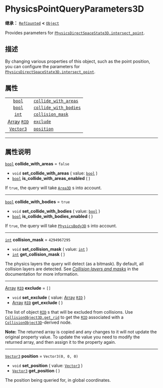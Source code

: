<!-- ⚠ 请勿编辑本文件 ⚠ -->
<!-- 本文档使用脚本从 WeDot 引擎源码仓库生成。 -->
<!-- 生成脚本：https://github.com/WeDot-Engine/WeDot/tree/4.3/doc/tools/make_md.py； -->
<!-- 原文件：https://github.com/WeDot-Engine/WeDot/tree/4.3/doc/classes/PhysicsPointQueryParameters3D.xml。 -->

<div id="_class_physicspointqueryparameters3d"></div>

# PhysicsPointQueryParameters3D

**继承：** [`RefCounted`](class_refcounted.md) **<** [`Object`](class_object.md)

Provides parameters for [`PhysicsDirectSpaceState3D.intersect_point`](#class_physicsdirectspacestate3d_method_intersect_point).

## 描述

By changing various properties of this object, such as the point position, you can configure the parameters for [`PhysicsDirectSpaceState3D.intersect_point`](#class_physicsdirectspacestate3d_method_intersect_point).

## 属性

|||
|:-:|:--|
| [`bool`](class_bool.md)                       | [`collide_with_areas`](#class_physicspointqueryparameters3d_property_collide_with_areas)   | ``false``            |
| [`bool`](class_bool.md)                       | [`collide_with_bodies`](#class_physicspointqueryparameters3d_property_collide_with_bodies) | ``true``             |
| [`int`](class_int.md)                         | [`collision_mask`](#class_physicspointqueryparameters3d_property_collision_mask)           | ``4294967295``       |
| [Array](class_array.md) [`RID`](class_rid.md) | [`exclude`](#class_physicspointqueryparameters3d_property_exclude)                         | ``[]``               |
| [`Vector3`](class_vector3.md)                 | [`position`](#class_physicspointqueryparameters3d_property_position)                       | ``Vector3(0, 0, 0)`` |

<!-- rst-class:: classref-section-separator -->

---

## 属性说明

<div id="_class_physicspointqueryparameters3d_property_collide_with_areas"></div>

[`bool`](class_bool.md) **collide_with_areas** = ``false`` <div id="class_physicspointqueryparameters3d_property_collide_with_areas"></div>

- `void` **set_collide_with_areas** ( value: [`bool`](class_bool.md) )
- [`bool`](class_bool.md) **is_collide_with_areas_enabled** ( )

If `true`, the query will take [`Area3D`](class_area3d.md) s into account.

<!-- rst-class:: classref-item-separator -->

---

<div id="_class_physicspointqueryparameters3d_property_collide_with_bodies"></div>

[`bool`](class_bool.md) **collide_with_bodies** = ``true`` <div id="class_physicspointqueryparameters3d_property_collide_with_bodies"></div>

- `void` **set_collide_with_bodies** ( value: [`bool`](class_bool.md) )
- [`bool`](class_bool.md) **is_collide_with_bodies_enabled** ( )

If `true`, the query will take [`PhysicsBody3D`](class_physicsbody3d.md) s into account.

<!-- rst-class:: classref-item-separator -->

---

<div id="_class_physicspointqueryparameters3d_property_collision_mask"></div>

[`int`](class_int.md) **collision_mask** = ``4294967295`` <div id="class_physicspointqueryparameters3d_property_collision_mask"></div>

- `void` **set_collision_mask** ( value: [`int`](class_int.md) )
- [`int`](class_int.md) **get_collision_mask** ( )

The physics layers the query will detect (as a bitmask). By default, all collision layers are detected. See [*Collision layers and masks*](../tutorials/physics/physics_introduction.md#collision-layers-and-masks) in the documentation for more information.

<!-- rst-class:: classref-item-separator -->

---

<div id="_class_physicspointqueryparameters3d_property_exclude"></div>

[Array](class_array.md) [`RID`](class_rid.md) **exclude** = ``[]`` <div id="class_physicspointqueryparameters3d_property_exclude"></div>

- `void` **set_exclude** ( value: [Array](class_array.md) [`RID`](class_rid.md) )
- [Array](class_array.md) [`RID`](class_rid.md) **get_exclude** ( )

The list of object [`RID`](class_rid.md) s that will be excluded from collisions. Use [`CollisionObject3D.get_rid`](#class_collisionobject3d_method_get_rid) to get the [`RID`](class_rid.md) associated with a [`CollisionObject3D`](class_collisionobject3d.md)-derived node.

 **Note:** The returned array is copied and any changes to it will not update the original property value. To update the value you need to modify the returned array, and then assign it to the property again.

<!-- rst-class:: classref-item-separator -->

---

<div id="_class_physicspointqueryparameters3d_property_position"></div>

[`Vector3`](class_vector3.md) **position** = ``Vector3(0, 0, 0)`` <div id="class_physicspointqueryparameters3d_property_position"></div>

- `void` **set_position** ( value: [`Vector3`](class_vector3.md) )
- [`Vector3`](class_vector3.md) **get_position** ( )

The position being queried for, in global coordinates.

[^virtual]: 本方法通常需要用户覆盖才能生效。
[^const]: 本方法无副作用，不会修改该实例的任何成员变量。
[^vararg]: 本方法除了能接受在此处描述的参数外，还能够继续接受任意数量的参数。
[^constructor]: 本方法用于构造某个类型。
[^static]: 调用本方法无需实例，可直接使用类名进行调用。
[^operator]: 本方法描述的是使用本类型作为左操作数的有效运算符。
[^bitfield]: 这个值是由下列位标志构成位掩码的整数。
[^void]: 无返回值。
